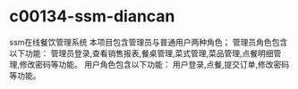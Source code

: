 # c00134-ssm-diancan
ssm在线餐饮管理系统 本项目包含管理员与普通用户两种角色； 管理员角色包含以下功能： 管理员登录,查看销售报表,餐桌管理,菜式管理,菜品管理,点餐明细管理,修改密码等功能。  用户角色包含以下功能： 用户登录,点餐,提交订单,修改密码等功能。
